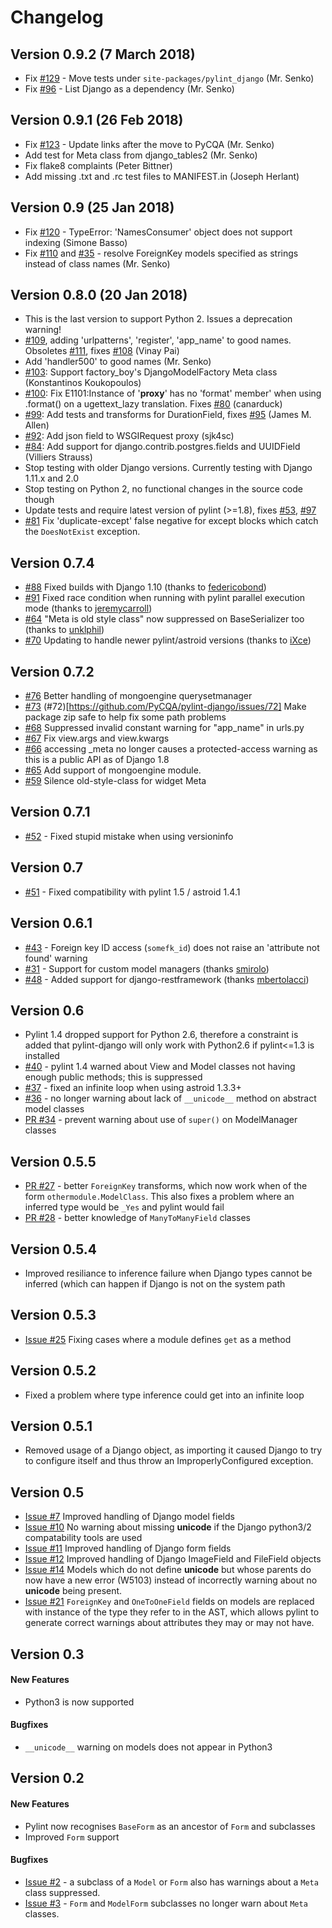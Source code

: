 # Changelog

## Version 0.9.2 (7 March 2018)

* Fix [#129](https://github.com/PyCQA/pylint-django/issues/129) -
  Move tests under `site-packages/pylint_django` (Mr. Senko)
* Fix [#96](https://github.com/PyCQA/pylint-django/issues/96) -
  List Django as a dependency (Mr. Senko)


## Version 0.9.1 (26 Feb 2018)

* Fix [#123](https://github.com/PyCQA/pylint-django/issues/123) -
  Update links after the move to PyCQA (Mr. Senko)
* Add test for Meta class from django_tables2 (Mr. Senko)
* Fix flake8 complaints (Peter Bittner)
* Add missing .txt and .rc test files to MANIFEST.in (Joseph Herlant)

## Version 0.9 (25 Jan 2018)

* Fix [#120](https://github.com/PyCQA/pylint-django/issues/120) -
  TypeError: 'NamesConsumer' object does not support indexing (Simone Basso)
* Fix [#110](https://github.com/PyCQA/pylint-django/issues/120) and
  [#35](https://github.com/PyCQA/pylint-django/issues/120) - resolve
  ForeignKey models specified as strings instead of class names (Mr. Senko)

## Version 0.8.0 (20 Jan 2018)

* This is the last version to support Python 2. Issues a deprecation warning!
* [#109](http://github.com/PyCQA/pylint-django/pull/109),
  adding 'urlpatterns', 'register', 'app_name' to good names. Obsoletes
  [#111](http://github.com/PyCQA/pylint-django/pull/111), fixes
  [#108](http://github.com/PyCQA/pylint-django/issues/108)
  (Vinay Pai)
* Add 'handler500' to good names (Mr. Senko)
* [#103](http://github.com/PyCQA/pylint-django/pull/103):
  Support factory_boy's DjangoModelFactory Meta class (Konstantinos Koukopoulos)
* [#100](https://github.com/PyCQA/pylint-django/pull/100):
  Fix E1101:Instance of '__proxy__' has no 'format' member' when using .format()
  on a ugettext_lazy translation. Fixes
  [#80](https://github.com/PyCQA/pylint-django/issues/80) (canarduck)
* [#99](https://github.com/PyCQA/pylint-django/pull/99):
  Add tests and transforms for DurationField, fixes
  [#95](https://github.com/PyCQA/pylint-django/issues/95) (James M. Allen)
* [#92](https://github.com/PyCQA/pylint-django/pull/92):
  Add json field to WSGIRequest proxy (sjk4sc)
* [#84](https://github.com/PyCQA/pylint-django/pull/84):
  Add support for django.contrib.postgres.fields and UUIDField (Villiers Strauss)
* Stop testing with older Django versions. Currently testing with Django 1.11.x and 2.0
* Stop testing on Python 2, no functional changes in the source code though
* Update tests and require latest version of pylint (>=1.8), fixes
  [#53](https://github.com/PyCQA/pylint-django/issues/53),
  [#97](https://github.com/PyCQA/pylint-django/issues/97)
* [#81](https://github.com/PyCQA/pylint-django/issues/81) Fix 'duplicate-except' false negative
  for except blocks which catch the `DoesNotExist` exception.

## Version 0.7.4
* [#88](https://github.com/PyCQA/pylint-django/pull/88) Fixed builds with Django 1.10 (thanks to [federicobond](https://github.com/federicobond))
* [#91](https://github.com/PyCQA/pylint-django/pull/91) Fixed race condition when running with pylint parallel execution mode (thanks to [jeremycarroll](https://github.com/jeremycarroll))
* [#64](https://github.com/PyCQA/pylint-django/issues/64) "Meta is old style class" now suppressed on BaseSerializer too (thanks to [unklphil](https://github.com/unklphil))
* [#70](https://github.com/PyCQA/pylint-django/pull/70) Updating to handle newer pylint/astroid versions (thanks to [iXce](https://github.com/iXce))

## Version 0.7.2
* [#76](https://github.com/PyCQA/pylint-django/pull/76) Better handling of mongoengine querysetmanager
* [#73](https://github.com/PyCQA/pylint-django/pull/73) (#72)[https://github.com/PyCQA/pylint-django/issues/72] Make package zip safe to help fix some path problems
* [#68](https://github.com/PyCQA/pylint-django/pull/68) Suppressed invalid constant warning for "app_name" in urls.py
* [#67](https://github.com/PyCQA/pylint-django/pull/67) Fix view.args and view.kwargs
* [#66](https://github.com/PyCQA/pylint-django/issues/66) accessing _meta no longer causes a protected-access warning as this is a public API as of Django 1.8
* [#65](https://github.com/PyCQA/pylint-django/pull/65) Add support of mongoengine module.
* [#59](https://github.com/PyCQA/pylint-django/pull/59) Silence old-style-class for widget Meta

## Version 0.7.1
* [#52](https://github.com/PyCQA/pylint-django/issues/52) - Fixed stupid mistake when using versioninfo

## Version 0.7
* [#51](https://github.com/PyCQA/pylint-django/issues/51) - Fixed compatibility with pylint 1.5 / astroid 1.4.1

## Version 0.6.1
* [#43](https://github.com/PyCQA/pylint-django/issues/43) - Foreign key ID access (`somefk_id`) does not raise an 'attribute not found' warning
* [#31](https://github.com/PyCQA/pylint-django/issues/31) - Support for custom model managers (thanks [smirolo](https://github.com/smirolo))
* [#48](https://github.com/PyCQA/pylint-django/pull/48) - Added support for django-restframework (thanks [mbertolacci](https://github.com/mbertolacci))

## Version 0.6
* Pylint 1.4 dropped support for Python 2.6, therefore a constraint is added that pylint-django will only work with Python2.6 if pylint<=1.3 is installed
* [#40](https://github.com/PyCQA/pylint-django/issues/40) - pylint 1.4 warned about View and Model classes not having enough public methods; this is suppressed
* [#37](https://github.com/PyCQA/pylint-django/issues/37) - fixed an infinite loop when using astroid 1.3.3+
* [#36](https://github.com/PyCQA/pylint-django/issues/36) - no longer warning about lack of `__unicode__` method on abstract model classes
* [PR #34](https://github.com/PyCQA/pylint-django/pull/34) - prevent warning about use of `super()` on ModelManager classes

## Version 0.5.5
* [PR #27](https://github.com/PyCQA/pylint-django/pull/27) - better `ForeignKey` transforms, which now work when of the form `othermodule.ModelClass`. This also fixes a problem where an inferred type would be `_Yes` and pylint would fail
* [PR #28](https://github.com/PyCQA/pylint-django/pull/28) - better knowledge of `ManyToManyField` classes

## Version 0.5.4
* Improved resiliance to inference failure when Django types cannot be inferred (which can happen if Django is not on the system path

## Version 0.5.3
* [Issue #25](https://github.com/PyCQA/pylint-django/issues/25) Fixing cases where a module defines `get` as a method

## Version 0.5.2
* Fixed a problem where type inference could get into an infinite loop

## Version 0.5.1

* Removed usage of a Django object, as importing it caused Django to try to configure itself and thus throw an ImproperlyConfigured exception.

## Version 0.5

* [Issue #7](https://github.com/PyCQA/pylint-django/issues/7)
Improved handling of Django model fields
* [Issue #10](https://github.com/PyCQA/pylint-django/issues/10)
No warning about missing __unicode__ if the Django python3/2 compatability tools are used
* [Issue #11](https://github.com/PyCQA/pylint-django/issues/11)
Improved handling of Django form fields
* [Issue #12](https://github.com/PyCQA/pylint-django/issues/12)
Improved handling of Django ImageField and FileField objects
* [Issue #14](https://github.com/PyCQA/pylint-django/issues/14)
Models which do not define __unicode__ but whose parents do now have a new error (W5103)
instead of incorrectly warning about no __unicode__ being present.
* [Issue #21](https://github.com/PyCQA/pylint-django/issues/21)
`ForeignKey` and `OneToOneField` fields on models are replaced with instance of the type
they refer to in the AST, which allows pylint to generate correct warnings about attributes
they may or may not have.


## Version 0.3

#### New Features

* Python3 is now supported

#### Bugfixes

* `__unicode__` warning on models does not appear in Python3


## Version 0.2

#### New Features

* Pylint now recognises `BaseForm` as an ancestor of `Form` and subclasses
* Improved `Form` support

#### Bugfixes

* [Issue #2](https://github.com/PyCQA/pylint-django/issues/2) - a subclass of a `Model` or `Form` also has
warnings about a `Meta` class suppressed.
* [Issue #3](https://github.com/PyCQA/pylint-django/issues/3) - `Form` and `ModelForm` subclasses no longer
warn about `Meta` classes.
